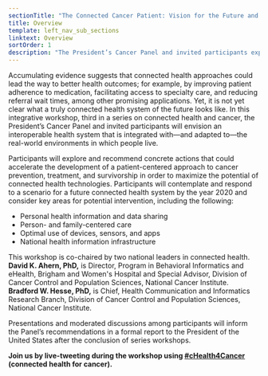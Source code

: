 ```yaml
---
sectionTitle: "The Connected Cancer Patient: Vision for the Future and Recommendations for Action"
title: Overview
template: left_nav_sub_sections
linktext: Overview
sortOrder: 1
description: "The President’s Cancer Panel and invited participants explored and recommended concrete actions that could accelerate the development of a patient-centered approach to cancer prevention, treatment, and survivorship"
---
```


Accumulating evidence suggests that connected health approaches could lead the way to better health outcomes; for example, by improving patient adherence to medication, facilitating access to specialty care, and reducing referral wait times, among other promising applications. Yet, it is not yet clear what a truly connected health system of the future looks like. In this integrative workshop, third in a series on connected health and cancer, the President’s Cancer Panel and invited participants will envision an interoperable health system that is integrated with—and adapted to—the real-world environments in which people live.

Participants will explore and recommend concrete actions that could accelerate the development of a patient-centered approach to cancer prevention, treatment, and survivorship in order to maximize the potential of connected health technologies. Participants will contemplate and respond to a scenario for a future connected health system by the year 2020 and consider key areas for potential intervention, including the following:

- Personal health information and data sharing
- Person- and family-centered care
- Optimal use of devices, sensors, and apps
- National health information infrastructure

This workshop is co-chaired by two national leaders in connected health. **David K. Ahern, PhD,** is Director, Program in Behavioral Informatics and eHealth, Brigham and Women's Hospital and Special Advisor, Division of Cancer Control and Population Sciences, National Cancer Institute. **Bradford W. Hesse, PhD,** is Chief, Health Communication and Informatics Research Branch, Division of Cancer Control and Population Sciences, National Cancer Institute.

Presentations and moderated discussions among participants will inform the Panel’s recommendations in a formal report to the President of the United States after the conclusion of series workshops.

**Join us by live-tweeting during the workshop using [#cHealth4Cancer](https://twitter.com/search?q=cHealth4Cancer) (connected health for cancer).**
